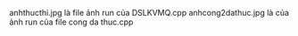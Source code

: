anhthucthi.jpg là file ảnh run của DSLKVMQ.cpp
anhcong2dathuc.jpg là của ảnh run của file cong da thuc.cpp
